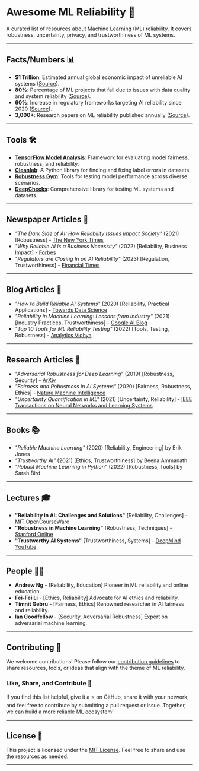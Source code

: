 # Awesome ML Reliability 🌟

A curated list of resources about Machine Learning (ML) reliability. It covers robustness, uncertainty, privacy, and trustworthiness of ML systems.

---

## Facts/Numbers 📊
- **$1 Trillion**: Estimated annual global economic impact of unreliable AI systems ([Source](https://www.mckinsey.com/business-functions/mckinsey-digital/our-insights/the-state-of-ai-in-2023)).
- **80%**: Percentage of ML projects that fail due to issues with data quality and system reliability ([Source](https://venturebeat.com/ai/mlops-failure-rates-in-machine-learning/)).
- **60%**: Increase in regulatory frameworks targeting AI reliability since 2020 ([Source](https://www2.deloitte.com/insights/us/en/focus/tech-trends/2023/ai-governance.html)).
- **3,000+**: Research papers on ML reliability published annually ([Source](https://www.semanticscholar.org/)).

---

## Tools 🛠️
- **[TensorFlow Model Analysis](https://www.tensorflow.org/tfx/guide/tfma)**: Framework for evaluating model fairness, robustness, and reliability.
- **[Cleanlab](https://github.com/cleanlab/cleanlab)**: A Python library for finding and fixing label errors in datasets.
- **[Robustness Gym](https://robustnessgym.com/)**: Tools for testing model performance across diverse scenarios.
- **[DeepChecks](https://github.com/deepchecks/deepchecks)**: Comprehensive library for testing ML systems and datasets.

---

## Newspaper Articles 📰
- *"The Dark Side of AI: How Reliability Issues Impact Society"* (2021) [Robustness] - [The New York Times](https://www.nytimes.com)
- *"Why Reliable AI is a Business Necessity"* (2022) [Reliability, Business Impact] - [Forbes](https://www.forbes.com)
- *"Regulators are Closing In on AI Reliability"* (2023) [Regulation, Trustworthiness] - [Financial Times](https://www.ft.com)

---

## Blog Articles 📝
- *"How to Build Reliable AI Systems"* (2020) [Reliability, Practical Applications] - [Towards Data Science](https://towardsdatascience.com)
- *"Reliability in Machine Learning: Lessons from Industry"* (2021) [Industry Practices, Trustworthiness] - [Google AI Blog](https://ai.googleblog.com)
- *"Top 10 Tools for ML Reliability Testing"* (2022) [Tools, Testing, Robustness] - [Analytics Vidhya](https://www.analyticsvidhya.com)

---

## Research Articles 📄
- *"Adversarial Robustness for Deep Learning"* (2019) [Robustness, Security] - [ArXiv](https://arxiv.org/abs/1905.01065)
- *"Fairness and Robustness in AI Systems"* (2020) [Fairness, Robustness, Ethics] - [Nature Machine Intelligence](https://www.nature.com/natmachintell)
- *"Uncertainty Quantification in ML"* (2021) [Uncertainty, Reliability] - [IEEE Transactions on Neural Networks and Learning Systems](https://ieeexplore.ieee.org)

---

## Books 📚
- *"Reliable Machine Learning"* (2020) [Reliability, Engineering] by Erik Jones
- *"Trustworthy AI"* (2021) [Ethics, Trustworthiness] by Beena Ammanath
- *"Robust Machine Learning in Python"* (2022) [Robustness, Tools] by Sarah Bird

---

## Lectures 🎓
- **"Reliability in AI: Challenges and Solutions"** [Reliability, Challenges] - [MIT OpenCourseWare](https://ocw.mit.edu)
- **"Robustness in Machine Learning"** [Robustness, Techniques] - [Stanford Online](https://online.stanford.edu)
- **"Trustworthy AI Systems"** [Trustworthiness, Systems] - [DeepMind YouTube](https://www.youtube.com)

---

## People 🧑‍💻
- **Andrew Ng** - [Reliability, Education] Pioneer in ML reliability and online education.
- **Fei-Fei Li** - [Ethics, Reliability] Advocate for AI ethics and reliability.
- **Timnit Gebru** - [Fairness, Ethics] Renowned researcher in AI fairness and reliability.
- **Ian Goodfellow** - [Security, Adversarial Robustness] Expert on adversarial machine learning.

---

## Contributing 🤝
We welcome contributions! Please follow our [contribution guidelines](CONTRIBUTING.md) to share resources, tools, or ideas that align with the theme of ML reliability.

### Like, Share, and Contribute 💬
If you find this list helpful, give it a ⭐ on GitHub, share it with your network, and feel free to contribute by submitting a pull request or issue. Together, we can build a more reliable ML ecosystem!

---

## License 📄
This project is licensed under the [MIT License](LICENSE). Feel free to share and use the resources as needed.

---
